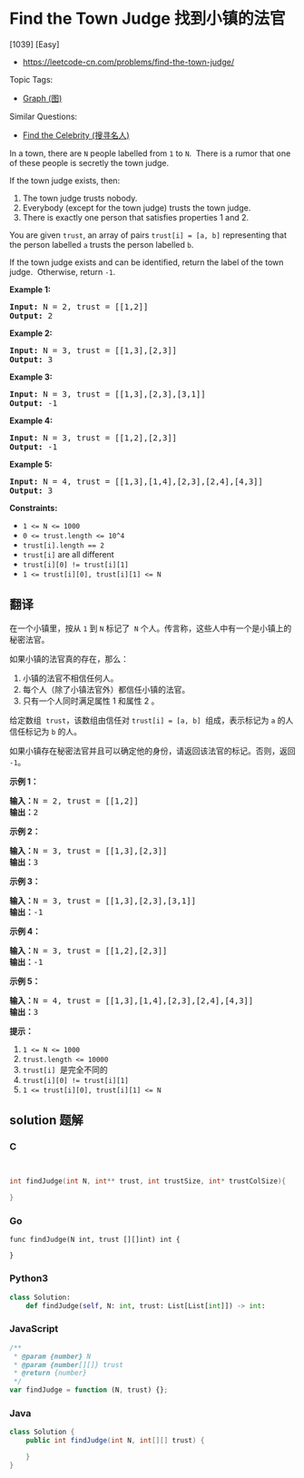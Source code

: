 # Find the Town Judge 找到小镇的法官

[1039] [Easy]

- https://leetcode-cn.com/problems/find-the-town-judge/

Topic Tags:

- [Graph (图)](https://leetcode-cn.com/tag/graph/)

Similar Questions:

- [Find the Celebrity (搜寻名人)](https://leetcode-cn.com/problems/find-the-celebrity/)

In a town, there are `N` people labelled from `1` to `N`.  There is a rumor that one of these people is secretly the town judge.

If the town judge exists, then:

1.  The town judge trusts nobody.
2.  Everybody (except for the town judge) trusts the town judge.
3.  There is exactly one person that satisfies properties 1 and 2.

You are given `trust`, an array of pairs `trust[i] = [a, b]` representing that the person labelled `a` trusts the person labelled `b`.

If the town judge exists and can be identified, return the label of the town judge.  Otherwise, return `-1`.

**Example 1:**

<pre><strong>Input:</strong> N = 2, trust = [[1,2]]
<strong>Output:</strong> 2
</pre>

**Example 2:**

<pre><strong>Input:</strong> N = 3, trust = [[1,3],[2,3]]
<strong>Output:</strong> 3
</pre>

**Example 3:**

<pre><strong>Input:</strong> N = 3, trust = [[1,3],[2,3],[3,1]]
<strong>Output:</strong> -1
</pre>

**Example 4:**

<pre><strong>Input:</strong> N = 3, trust = [[1,2],[2,3]]
<strong>Output:</strong> -1
</pre>

**Example 5:**

<pre><strong>Input:</strong> N = 4, trust = [[1,3],[1,4],[2,3],[2,4],[4,3]]
<strong>Output:</strong> 3
</pre>

**Constraints:**

- `1 <= N <= 1000`
- `0 <= trust.length <= 10^4`
- `trust[i].length == 2`
- `trust[i]` are all different
- `trust[i][0] != trust[i][1]`
- `1 <= trust[i][0], trust[i][1] <= N`

## 翻译

在一个小镇里，按从 `1` 到 `N` 标记了  `N` 个人。传言称，这些人中有一个是小镇上的秘密法官。

如果小镇的法官真的存在，那么：

1.  小镇的法官不相信任何人。
2.  每个人（除了小镇法官外）都信任小镇的法官。
3.  只有一个人同时满足属性 1 和属性 2 。

给定数组  `trust`，该数组由信任对 `trust[i] = [a, b]`  组成，表示标记为 `a` 的人信任标记为 `b` 的人。

如果小镇存在秘密法官并且可以确定他的身份，请返回该法官的标记。否则，返回 `-1`。

**示例 1：**

<pre><strong>输入：</strong>N = 2, trust = [[1,2]]
<strong>输出：</strong>2
</pre>

**示例 2：**

<pre><strong>输入：</strong>N = 3, trust = [[1,3],[2,3]]
<strong>输出：</strong>3
</pre>

**示例 3：**

<pre><strong>输入：</strong>N = 3, trust = [[1,3],[2,3],[3,1]]
<strong>输出：</strong>-1
</pre>

**示例 4：**

<pre><strong>输入：</strong>N = 3, trust = [[1,2],[2,3]]
<strong>输出：</strong>-1
</pre>

**示例 5：**

<pre><strong>输入：</strong>N = 4, trust = [[1,3],[1,4],[2,3],[2,4],[4,3]]
<strong>输出：</strong>3</pre>

**提示：**

1.  `1 <= N <= 1000`
2.  `trust.length <= 10000`
3.  `trust[i]`  是完全不同的
4.  `trust[i][0] != trust[i][1]`
5.  `1 <= trust[i][0], trust[i][1] <= N`

## solution 题解

### C

```c


int findJudge(int N, int** trust, int trustSize, int* trustColSize){

}
```

### Go

```golang
func findJudge(N int, trust [][]int) int {

}
```

### Python3

```python
class Solution:
    def findJudge(self, N: int, trust: List[List[int]]) -> int:
```

### JavaScript

```javascript
/**
 * @param {number} N
 * @param {number[][]} trust
 * @return {number}
 */
var findJudge = function (N, trust) {};
```

### Java

```java
class Solution {
    public int findJudge(int N, int[][] trust) {

    }
}
```
